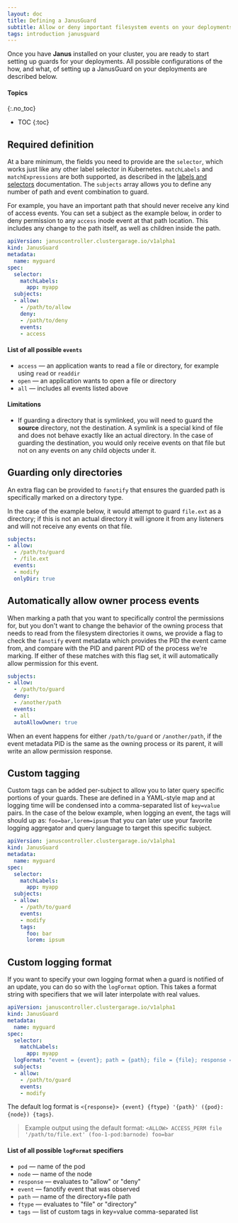 ```yaml
---
layout: doc
title: Defining a JanusGuard
subtitle: Allow or deny important filesystem events on your deployments
tags: introduction janusguard
---
```


Once you have **Janus** installed on your cluster, you are ready to start
setting up guards for your deployments. All possible configurations of the how,
and what, of setting up a JanusGuard on your deployments are described
below.

#### Topics
{:.no_toc}
* TOC
{:toc}

## Required definition

At a bare minimum, the fields you need to provide are the `selector`, which
works just like any other label selector in Kubernetes. `matchLabels` and
`matchExpressions` are both supported, as described in the [labels and
selectors](https://kubernetes.io/docs/concepts/overview/working-with-objects/labels)
documentation. The `subjects` array allows you to define any number of path and
event combination to guard.

For example, you have an important path that should never receive any kind of
access events. You can set a subject as the example below, in order to deny
permission to any `access` inode event at that path location. This includes any
change to the path itself, as well as children inside the path.

```yaml
apiVersion: januscontroller.clustergarage.io/v1alpha1
kind: JanusGuard
metadata:
  name: myguard
spec:
  selector:
    matchLabels:
      app: myapp
  subjects:
  - allow:
    - /path/to/allow
    deny:
    - /path/to/deny
    events:
    - access
```

#### List of all possible `events`

- `access` &mdash; an application wants to read a file or directory, for
  example using `read` or `readdir`
- `open` &mdash; an application wants to open a file or directory
- `all` &mdash; includes all events listed above

#### Limitations

- If guarding a directory that is symlinked, you will need to guard the
  **source** directory, not the destination. A symlink is a special kind of
  file and does not behave exactly like an actual directory. In the case of
  guarding the destination, you would only receive events on that file but not
  on any events on any child objects under it.

## Guarding only directories

An extra flag can be provided to `fanotify` that ensures the guarded path is
specifically marked on a directory type.

In the case of the example below, it would attempt to guard `file.ext` as a
directory; if this is not an actual directory it will ignore it from any
listeners and will not receive any events on that file.

```yaml
subjects:
- allow:
  - /path/to/guard
  - /file.ext
  events:
  - modify
  onlyDir: true
```

## Automatically allow owner process events

When marking a path that you want to specifically control the permissions for,
but you don't want to change the behavior of the owning process that needs to
read from the filesystem directories it owns, we provide a flag to check the
`fanotify` event metadata which provides the PID the event came from, and
compare with the PID and parent PID of the process we're marking. If either of
these matches with this flag set, it will automatically allow permission for
this event.

```yaml
subjects:
- allow:
  - /path/to/guard
  deny:
  - /another/path
  events:
  - all
  autoAllowOwner: true
```

When an event happens for either `/path/to/guard` or `/another/path`, if the
event metadata PID is the same as the owning process or its parent, it will
write an allow permission response.

## Custom tagging

Custom tags can be added per-subject to allow you to later query specific
portions of your guards. These are defined in a YAML-style map and at logging
time will be condensed into a comma-separated list of `key=value` pairs. In the
case of the below example, when logging an event, the tags will should up as:
`foo=bar,lorem=ipsum` that you can later use your favorite logging aggregator
and query language to target this specific subject.

```yaml
apiVersion: januscontroller.clustergarage.io/v1alpha1
kind: JanusGuard
metadata:
  name: myguard
spec:
  selector:
    matchLabels:
      app: myapp
  subjects:
  - allow:
    - /path/to/guard
    events:
    - modify
    tags:
      foo: bar
      lorem: ipsum
```

## Custom logging format

If you want to specify your own logging format when a guard is notified of an
update, you can do so with the `logFormat` option. This takes a format string
with specifiers that we will later interpolate with real values.

```yaml
apiVersion: januscontroller.clustergarage.io/v1alpha1
kind: JanusGuard
metadata:
  name: myguard
spec:
  selector:
    matchLabels:
      app: myapp
  logFormat: "event = {event}; path = {path}; file = {file}; response = {allow}"
  subjects:
  - allow:
    - /path/to/guard
    events:
    - modify
```

The default log format is `<{response}> {event} {ftype} '{path}' ({pod}:{node}) {tags}`.

> Example output using the default format:
`<ALLOW> ACCESS_PERM file '/path/to/file.ext' (foo-1-pod:barnode) foo=bar`

#### List of all possible `logFormat` specifiers

- `pod` &mdash; name of the pod
- `node` &mdash; name of the node
- `response` &mdash; evaluates to "allow" or "deny"
- `event` &mdash; fanotify event that was observed
- `path` &mdash; name of the directory+file path
- `ftype` &mdash; evaluates to "file" or "directory"
- `tags` &mdash; list of custom tags in key=value comma-separated list

